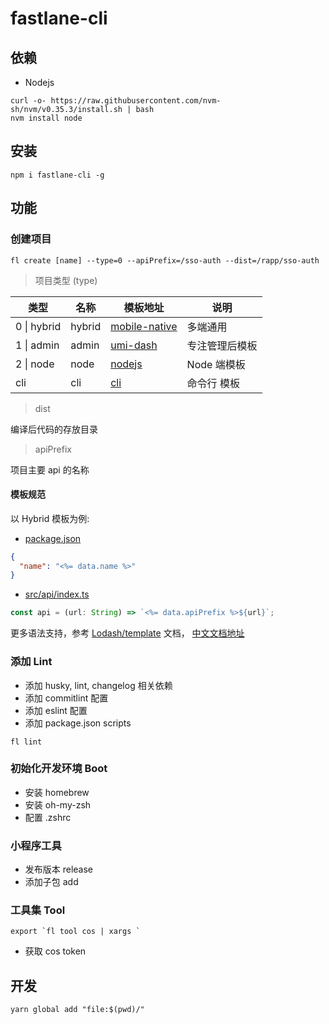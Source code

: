 # fastlane-cli

## 依赖

- Nodejs

```
curl -o- https://raw.githubusercontent.com/nvm-sh/nvm/v0.35.3/install.sh | bash
nvm install node
```

## 安装

```
npm i fastlane-cli -g
```

## 功能

### 创建项目

```
fl create [name] --type=0 --apiPrefix=/sso-auth --dist=/rapp/sso-auth
```

> 项目类型 (type)

| 类型        | 名称   | 模板地址                                                                               | 说明           |
| ----------- | ------ | -------------------------------------------------------------------------------------- | -------------- |
| 0 \| hybrid | hybrid | [mobile-native](https://git.doctorwork.com/qiexr/public-group/templates/mobile-native) | 多端通用       |
| 1 \| admin  | admin  | [umi-dash](https://git.doctorwork.com/qiexr/public-group/templates/umi-dash)           | 专注管理后模板 |
| 2 \| node   | node   | [nodejs](https://git.doctorwork.com/qiexr/public-group/templates/nodejs)               | Node 端模板    |
| cli         | cli    | [cli](https://git.doctorwork.com/qiexr/public-group/templates/cli)                     | 命令行 模板    |

> dist

编译后代码的存放目录

> apiPrefix

项目主要 api 的名称

#### 模板规范

以 Hybrid 模板为例:

- [package.json](https://git.doctorwork.com/qiexr/public-group/templates/mobile-native/-/blob/master/package.json#L2)

```json
{
  "name": "<%= data.name %>"
}
```

- [src/api/index.ts](https://git.doctorwork.com/qiexr/public-group/templates/mobile-native/-/blob/master/src/api/index.ts#L5)

```js
const api = (url: String) => `<%= data.apiPrefix %>${url}`;
```

更多语法支持，参考 [Lodash/template](https://lodash.com/docs/4.17.15#template) 文档， [中文文档地址](https://www.lodashjs.com/docs/latest#_templatestring-options)

### 添加 Lint

- 添加 husky, lint, changelog 相关依赖
- 添加 commitlint 配置
- 添加 eslint 配置
- 添加 package.json scripts

```
fl lint
```

### 初始化开发环境 Boot

- 安装 homebrew
- 安装 oh-my-zsh
- 配置 .zshrc

### 小程序工具

- 发布版本 release
- 添加子包 add

### 工具集 Tool

```
export `fl tool cos | xargs `
```

- 获取 cos token

## 开发

```
yarn global add "file:$(pwd)/"
```
